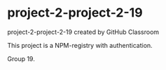 # project-2-project-2-19
project-2-project-2-19 created by GitHub Classroom

This project is a NPM-registry with authentication. <br>

Group 19.
